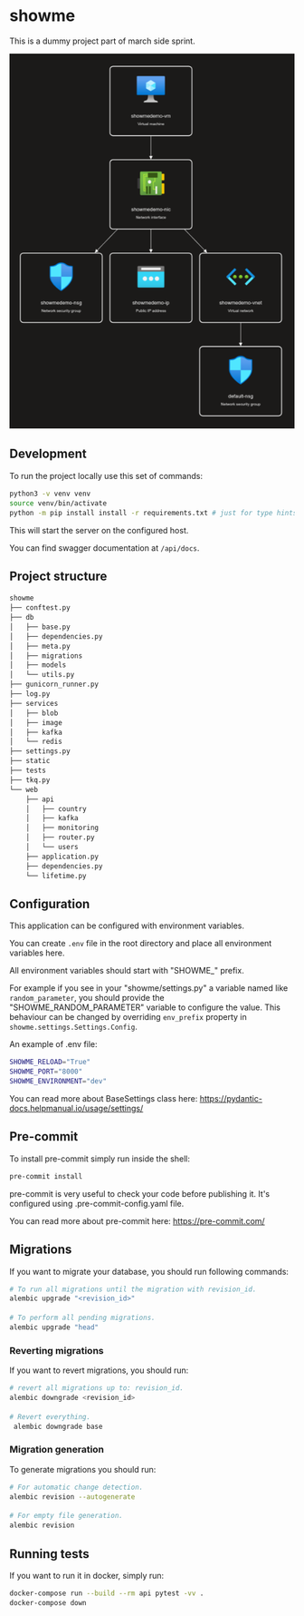 # showme

This is a dummy project part of march side sprint.

![demo_resource_visualizer](https://raw.githubusercontent.com/wassef911/showme/master/demo_resource_visualizer.png)

## Development

To run the project locally use this set of commands:

```bash
python3 -v venv venv
source venv/bin/activate
python -m pip install install -r requirements.txt # just for type hints
```

This will start the server on the configured host.

You can find swagger documentation at `/api/docs`.

## Project structure

```bash
showme
├── conftest.py
├── db
│   ├── base.py
│   ├── dependencies.py
│   ├── meta.py
│   ├── migrations
│   ├── models
│   └── utils.py
├── gunicorn_runner.py
├── log.py
├── services
│   ├── blob
│   ├── image
│   ├── kafka
│   └── redis
├── settings.py
├── static
├── tests
├── tkq.py
└── web
    ├── api
    │   ├── country
    │   ├── kafka
    │   ├── monitoring
    │   ├── router.py
    │   └── users
    ├── application.py
    ├── dependencies.py
    └── lifetime.py
```

## Configuration

This application can be configured with environment variables.

You can create `.env` file in the root directory and place all
environment variables here.

All environment variables should start with "SHOWME\_" prefix.

For example if you see in your "showme/settings.py" a variable named like
`random_parameter`, you should provide the "SHOWME_RANDOM_PARAMETER"
variable to configure the value. This behaviour can be changed by overriding `env_prefix` property
in `showme.settings.Settings.Config`.

An example of .env file:

```bash
SHOWME_RELOAD="True"
SHOWME_PORT="8000"
SHOWME_ENVIRONMENT="dev"
```

You can read more about BaseSettings class here: https://pydantic-docs.helpmanual.io/usage/settings/

## Pre-commit

To install pre-commit simply run inside the shell:

```bash
pre-commit install
```

pre-commit is very useful to check your code before publishing it.
It's configured using .pre-commit-config.yaml file.

You can read more about pre-commit here: https://pre-commit.com/

## Migrations

If you want to migrate your database, you should run following commands:

```bash
# To run all migrations until the migration with revision_id.
alembic upgrade "<revision_id>"

# To perform all pending migrations.
alembic upgrade "head"
```

### Reverting migrations

If you want to revert migrations, you should run:

```bash
# revert all migrations up to: revision_id.
alembic downgrade <revision_id>

# Revert everything.
 alembic downgrade base
```

### Migration generation

To generate migrations you should run:

```bash
# For automatic change detection.
alembic revision --autogenerate

# For empty file generation.
alembic revision
```

## Running tests

If you want to run it in docker, simply run:

```bash
docker-compose run --build --rm api pytest -vv .
docker-compose down
```
